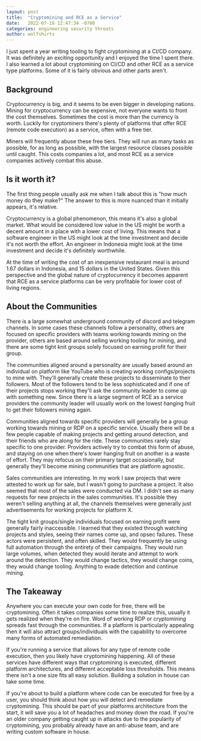 ```yaml
---
layout: post
title:  "Cryptomining and RCE as a Service"
date:   2022-07-16 12:47:34 -0700
categories: engineering security threats
author: wolfshirts
---
```

I just spent a year writing tooling to fight cryptomining at a CI/CD company. It was definitely an exciting opportunity and I enjoyed the time I spent there. I also learned a lot about cryptomining on CI/CD and other RCE as a service type platforms. Some
of it is fairly obvious and other parts aren't.
 
## Background
Cryptocurrency is big, and it seems to be even bigger in developing nations. Mining for cryptocurrency can be expensive,
not everyone wants to front the cost themselves. Sometimes the cost is more than the currency is worth. Luckily for
cryptominers there's plenty of platforms that offer RCE (remote code execution) as a service, often with a free tier.
 
Miners will frequently abuse these free tiers. They will run as many tasks as possible, for as long as possible, with the
largest resource classes possible until caught. This costs companies a lot, and most RCE as a service companies actively combat
this abuse.
 
## Is it worth it?
The first thing people usually ask me when I talk about this is "how much money do they make?" The answer to this is more nuanced than it initially appears, it's relative.
 
Cryptocurrency is a global phenomenon, this means it's also a global market. What would be considered low value in the US might be worth a decent amount in a place with a lower cost of living. This means that a software engineer in the US might look at the time investment and decide it's not worth the effort. An engineer in Indonesia might look at the time investment and decide it's definitely worthwhile.
 
At the time of writing the cost of an inexpensive restaurant meal is around 1.67 dollars in Indonesia, and 15 dollars in the United States. Given this perspective and the global nature of cryptocurrency it becomes apparent that RCE as a service platforms can be very profitable for lower cost of living regions.
 
## About the Communities
There is a large somewhat underground community of discord and telegram channels. In some cases these channels follow a personality, others are focused on specific providers with teams working towards mining on the provider, others are based around selling working tooling for mining, and there are some tight knit groups solely focused on earning profit for their group.
 
The communities aligned around a personality are usually based around an individual on platform like YouTube who is creating working configs/projects to mine with. They'll generally create these projects to disseminate to their followers. Most of the followers tend to be less sophisticated and if one of their projects stops working they'll ask the community leader to come up with something new. Since there is a large segment of RCE as a service providers the community leader will usually work on the lowest hanging fruit to get their followers mining again.
 
Communities aligned towards specific providers will generally be a group working towards mining or RDP on a specific service. Usually there will be a few people capable of making projects and getting around detection, and their friends who are along for the ride. These communities rarely stay specific to one provider. Providers actively try to combat this form of abuse, and staying on one when there's lower hanging fruit on another is a waste of effort. They may refocus on their primary target occasionally, but generally they'll become mining communities that are platform agnostic.
 
Sales communities are interesting. In my work I saw projects that were attested to work up for sale, but I wasn't going to purchase a project. It also seemed that most of the sales were conducted via DM. I didn't see as many requests for new projects in the sales communities. It's possible they weren't selling anything at all, the channels themselves were generally just advertisements for working projects for platform X.
 
The tight knit groups/single individuals focused on earning profit were generally fairly inaccessible. I learned that they existed through watching projects and styles, seeing their names come up, and opsec failures. These actors were persistent, and often skilled. They would frequently be using full automation through the entirety of their campaigns. They would run large volumes, when detected they would iterate and attempt to work around the detection. They would change tactics, they would change coins, they would change tooling. Anything to evade detection and continue mining.
 
## The Takeaway
Anywhere you can execute your own code for free, there will be cryptomining. Often it takes companies some time to realize this, usually it gets realized when they're on fire. Word of working RDP or cryptomining spreads fast through the communities. If a platform is particularly appealing then it will also attract groups/individuals with the capability to overcome many forms of automated remediation.
 
If you're running a service that allows for any type of remote code execution, then you likely have cryptomining happening. All of these services have different ways that cryptomining is executed, different platform architectures, and different acceptable loss thresholds. This means there isn't a one size fits all easy solution. Building a solution in house can take some time.
 
If you're about to build a platform where code can be executed for free by a user, you should think about how you will detect and remediate cryptomining. This should be part of your platforms architecture from the start, it will save you a lot of headaches and money down the road. If you're an older company getting caught up in attacks due to the popularity of cryptomining, you probably already have an anti-abuse team, and are writing custom software in house.